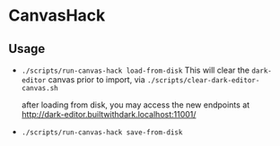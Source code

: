 # CanvasHack

## Usage

- `./scripts/run-canvas-hack load-from-disk`
  This will clear the `dark-editor` canvas prior to import, via `./scripts/clear-dark-editor-canvas.sh`

  after loading from disk, you may access the new endpoints at
  http://dark-editor.builtwithdark.localhost:11001/

- `./scripts/run-canvas-hack save-from-disk`
